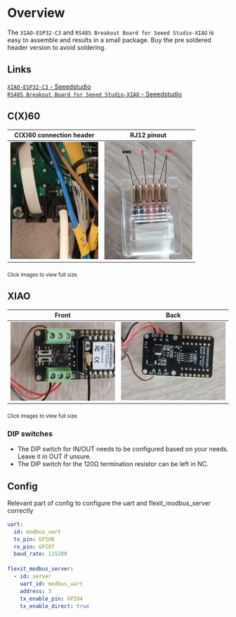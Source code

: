 # Overview
The `XIAO-ESP32-C3` and `RS485 Breakout Board for Seeed Studio-XIAO` is easy to assemble and results in a small package. Buy the pre soldered header version to avoid soldering. 

## Links
[`XIAO-ESP32-C3` - Seeedstudio](https://www.seeedstudio.com/Seeed-XIAO-ESP32C3-p-5431.html)<br>
[`RS485 Breakout Board for Seeed Studio-XIAO` - Seeedstudio](https://www.seeedstudio.com/RS485-Breakout-Board-for-XIAO-p-6306.html)

## C(X)60

| C(X)60 connection header | RJ12 pinout |
|---|---|
| <a href="../assets/img/headers/connection-header-cx60.jpg"><img src="../assets/img/headers/connection-header-cx60.jpg" alt="CX60 connection header pinout" width="200"></a> | <a href="../assets/img/headers/rj12-pinout.png"><img src="../assets/img/headers/rj12-pinout.png" alt="RJ12 pinout" width="200"></a> |

<sub>Click images to view full size.</sub>

## XIAO
| Front | Back |
|---|---|
| <a href="../assets/img/xiao-breakout-board/xiao-front.jpg"><img src="../assets/img/xiao-breakout-board/xiao-front.jpg" alt="XIAO-ESP32-C3 on RS485 breakout, front" width="260"></a> | <a href="../assets/img/xiao-breakout-board/xiao-back.jpg"><img src="../assets/img/xiao-breakout-board/xiao-back.jpg" alt="XIAO-ESP32-C3 on RS485 breakout, back" width="260"></a> |

<sub>Click images to view full size.</sub>

### DIP switches
- The DIP switch for IN/OUT needs to be configured based on your needs. Leave it in OUT if unsure. 
- The DIP switch for the 120Ω termination resistor can be left in NC.

## Config
Relevant part of config to configure the uart and flexit_modbus_server correctly
```yaml 
uart:
  id: modbus_uart
  tx_pin: GPIO6
  rx_pin: GPIO7
  baud_rate: 115200

flexit_modbus_server:
  - id: server
    uart_id: modbus_uart
    address: 3
    tx_enable_pin: GPIO4
    tx_enable_direct: true 
```